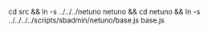 

cd src && ln -s ../../../netuno netuno && cd netuno && ln -s ../../../../scripts/sbadmin/netuno/base.js base.js

